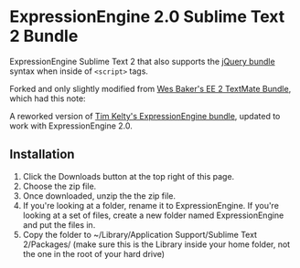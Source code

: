 ExpressionEngine 2.0 Sublime Text 2 Bundle
====================================

ExpressionEngine Sublime Text 2 that also supports the [jQuery bundle](https://github.com/mrmartineau/jQuery) syntax when inside of `<script>` tags.

Forked and only slightly modified from [Wes Baker's EE 2 TextMate Bundle](https://github.com/wesbaker/ExpressionEngine2.tmbundle), which had this note: 

A reworked version of [Tim Kelty's ExpressionEngine bundle](http://github.com/timkelty/expressionengine-tweaked-tmbundle), updated to work with ExpressionEngine 2.0. 

Installation
------------

1. Click the Downloads button at the top right of this page.
2. Choose the zip file.
3. Once downloaded, unzip the the zip file.
4. If you're looking at a folder, rename it to ExpressionEngine. If you're looking at a set of files, create a new folder named ExpressionEngine and put the files in.
5. Copy the folder to ~/Library/Application Support/Sublime Text 2/Packages/ (make sure this is the Library inside your home folder, not the one in the root of your hard drive)
